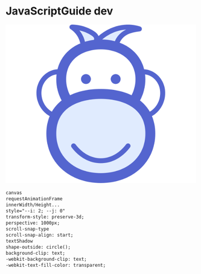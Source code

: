 # JavaScriptGuide dev

![img.png](./public/javascript-guide-logo.svg)

```text
canvas
requestAnimationFrame
innerWidth/Height...
style="--i: 2; --j: 0"
transform-style: preserve-3d;
perspective: 1000px;
scroll-snap-type
scroll-snap-align: start;
textShadow
shape-outside: circle();
background-clip: text;
-webkit-background-clip: text;
-webkit-text-fill-color: transparent;
```
